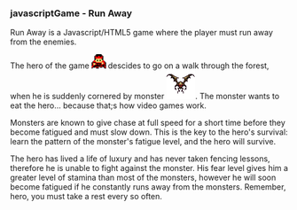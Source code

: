 ### javascriptGame - Run Away

Run Away is a Javascript/HTML5 game where the player must run away from the enemies.

The hero of the game ![Player image](https://github.com/GaProgMan/javascriptGame/blob/master/images/hero-small.png "Hero") descides to go on a walk through the forest, when he is suddenly cornered by monster ![enemy image](https://github.com/GaProgMan/javascriptGame/blob/master/images/monster.png "Enemy"). The monster wants to eat the hero... because that;s how video games work.

Monsters are known to give chase at full speed for a short time before they become fatigued and must slow down. This is the key to the hero's survival: learn the pattern of the monster's fatigue level, and the hero will survive.

The hero has lived a life of luxury and has never taken fencing lessons, therefore he is unable to fight against the monster. His fear level gives him a greater level of stamina than most of the monsters, however he will soon become fatigued if he constantly runs away from the monsters. Remember, hero, you must take a rest every so often.